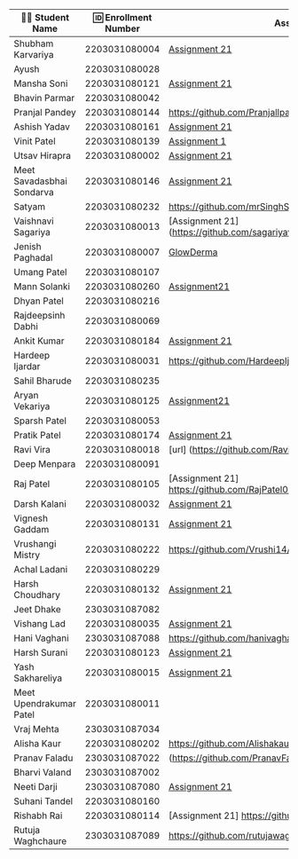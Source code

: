 | 👩‍🎓 Student Name | 🆔 Enrollment Number | Assignment 21 URL | GitHub Repo |
|-----------------|-------------------|------------|-------------|
| Shubham Karvariya | 2203031080004 | [Assignment 21](https://github.com/5hubhm/ExpressJS101/blob/main/GlowDerm/app.js)|[Github](https://github.com/5hubhm/ExpressJS101) |
| Ayush | 2203031080028 | | |
| Mansha Soni | 2203031080121 |[Assignment 21](https://github.com/mansha-6/GlowDerma/blob/main/index.js)|[Github](https://github.com/mansha-6/GlowDerma)|
| Bhavin Parmar | 2203031080042 | | |
| Pranjal Pandey | 2203031080144 |https://github.com/Pranjallpandey1504/GlowDerma/blob/main/index.js |https://github.com/Pranjallpandey1504/GlowDerma |
| Ashish Yadav | 2203031080161 | [Assignment 21](https://github.com/AshishIT611/GLOWDERMA/blob/main/index.js) | [GitHub](https://github.com/AshishIT611/GLOWDERMA) |
| Vinit Patel | 2203031080139 | [Assignment 1](https://github.com/Vinitpatel28/GlowDerma/blob/main/index.js)|[GitHub](https://github.com/Vinitpatel28/GlowDerma.git) |
| Utsav Hirapra | 2203031080002 |[Assignment 21](https://github.com/utsav1213/Express101/blob/main/GlowDerma/app.js) |[Github](https://github.com/utsav1213/Express101) |
| Meet Savadasbhai Sondarva | 2203031080146 |[Assignment 21](https://github.com/meetsondarva/GlowDerma/blob/main/index.js) |[GitHub](https://github.com/meetsondarva/GlowDerma) |
| Satyam | 2203031080232 |https://github.com/mrSinghSatyam/GlowDerma/blob/main/index.js|https://github.com/mrSinghSatyam/GlowDerma |
| Vaishnavi Sagariya | 2203031080013 |[Assignment 21] (https://github.com/sagariyavaishnavi/GlowDerma/blob/main/index.js) |[GitHub] (https://github.com/sagariyavaishnavi/GlowDerma) |
| Jenish Paghadal | 2203031080007 |[GlowDerma](https://github.com/ItsJESH/Express101/tree/main/GlowDerma) |[Github](https://github.com/ItsJESH/Express101) |
| Umang Patel | 2203031080107 | | |
| Mann Solanki | 2203031080260 |[Assignment21](https://github.com/MannSolanki/GlowDerma/blob/master/index.js)|[Github](https://github.com/MannSolanki/GlowDerma) |
| Dhyan Patel | 2203031080216 | | |
| Rajdeepsinh Dabhi | 2203031080069 | | |
| Ankit Kumar | 2203031080184 |[Assignment 21](https://github.com/Ankiitsuthar/GlowDerma/blob/main/index.js) |[GitHub])(https://github.com/Ankiitsuthar/GlowDerma) |
| Hardeep Ijardar | 2203031080031 |https://github.com/HardeepIjardar/GlowDerma/blob/main/app.js|https://github.com/HardeepIjardar/GlowDerma|
| Sahil Bharude | 2203031080235 | | |
| Aryan Vekariya | 2203031080125 |[Assignment21](https://github.com/aaryanvekariya/Express_Work/blob/main/index.js) |[Repository](https://github.com/aaryanvekariya/Express_Work) |
| Sparsh Patel | 2203031080053 | | |
| Pratik Patel | 2203031080174 | [Assignment 21](https://github.com/Pratik00531/GlowDerma/blob/master/app.js) | [Repository](https://github.com/Pratik00531/GlowDerma) |
| Ravi Vira | 2203031080018 |[url] (https://github.com/Ravi-vira/Express101/blob/main/app.js) |[git](https://github.com/Ravi-vira/Express101) |
| Deep Menpara | 2203031080091 | | |
| Raj Patel | 2203031080105 |[Assignment 21] https://github.com/RajPatel08/express101/blob/main/app.js|[Github] https://github.com/RajPatel08/express101 |
| Darsh Kalani | 2203031080032 |[Assignment 21](https://github.com/Darshkalani28/GlowDerma) | [Github](https://github.com/Darshkalani28/GlowDerma) |
| Vignesh Gaddam | 2203031080131 |[Assignment 21](https://github.com/mrvigneshgaddam/GlowDerma/blob/main/index.js) |[GitHub](https://github.com/mrvigneshgaddam/GlowDerma) |
| Vrushangi Mistry | 2203031080222 |https://github.com/Vrushi14/GlowDerma/blob/main/index.js |https://github.com/Vrushi14/GlowDerma |
| Achal Ladani | 2203031080229 | | |
| Harsh Choudhary | 2203031080132 |[Assignment 21](https://github.com/mrHarshchoudhary/GlowDerma/blob/main/index.js) |[Github](https://github.com/mrHarshchoudhary/GlowDerma) |
| Jeet Dhake | 2303031087082 | | |
| Vishang Lad | 2203031080035 |[Assignment 21](https://github.com/vishangl/GlowDerma/blob/main/index.js)|(https://github.com/vishangl/GlowDerma) |
| Hani Vaghani | 2303031087088 |https://github.com/hanivaghani/GlowDerma/blob/master/index.js|https://github.com/hanivaghani/GlowDerma/tree/master|
| Harsh Surani | 2203031080123 | [Assignment 21](https://github.com/suraniharsh/GlowDerma) | [Github](https://github.com/suraniharsh/GlowDerma) |
| Yash Sakhareliya | 2203031080015 |[Assignment 21](https://github.com/YashSakhareliya/Express101/blob/main/app.js) |[GITHUB](https://github.com/YashSakhareliya/Express101/) |
| Meet Upendrakumar Patel | 2203031080011 | | |
| Vraj Mehta | 2303031087034 | | |
| Alisha Kaur | 2203031080202 |https://github.com/Alishakaur431/GlowDerma/blob/main/index.js |https://github.com/Alishakaur431/GlowDerma |
| Pranav Faladu | 2303031087022 |(https://github.com/PranavFaladu/GlowDerma/blob/main/index.js)|(https://github.com/PranavFaladu/GlowDerma/tree/main)|
| Bharvi Valand | 2303031087002 | | |
| Neeti Darji | 2303031087080 |[Assignment 21](https://github.com/Neetidarji/GlowDerma/blob/master/index.js)|[Github](https://github.com/Neetidarji/GlowDerma/tree/master)|
| Suhani Tandel | 2203031080160 | | |
| Rishabh Rai | 2203031080114 |[Assignment 21] https://github.com/Rishabhrai29/Express1011 | [Github] https://github.com/Rishabhrai29/Express1011 |
| Rutuja Waghchaure | 2303031087089 |https://github.com/rutujawaghchaure/Glowdarma/blob/main/index.js|https://github.com/rutujawaghchaure/Glowdarma|

